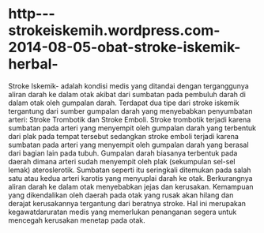 http---strokeiskemih.wordpress.com-2014-08-05-obat-stroke-iskemik-herbal-
=========================================================================

Stroke Iskemik-  adalah kondisi medis yang ditandai dengan terganggunya aliran darah ke dalam otak akibat dari sumbatan pada pembuluh darah di dalam otak oleh gumpalan darah. Terdapat dua tipe dari stroke iskemik tergantung dari sumber gumpalan darah yang menyebabkan penyumbatan arteri: Stroke Trombotik dan Stroke Emboli. Stroke trombotik terjadi karena sumbatan pada arteri yang menyempit oleh gumpalan darah yang terbentuk dari plak pada tempat tersebut sedangkan stroke emboli terjadi karena sumbatan pada arteri yang menyempit oleh gumpalan darah yang berasal dari bagian lain pada tubuh. Gumpalan darah biasanya terbentuk pada daerah dimana arteri sudah menyempit oleh plak (sekumpulan sel-sel lemak) ateroslerotik. Sumbatan seperti itu seringkali ditemukan pada salah satu atau kedua arteri karotis yang menyuplai darah ke otak. Berkurangnya aliran darah ke dalam otak menyebabkan jejas dan kerusakan. Kemampuan yang dikendalikan oleh daerah pada otak yang rusak akan hilang dan derajat kerusakannya tergantung dari beratnya stroke. Hal ini merupakan kegawatdaruratan medis yang memerlukan penanganan segera untuk mencegah kerusakan menetap pada otak.
